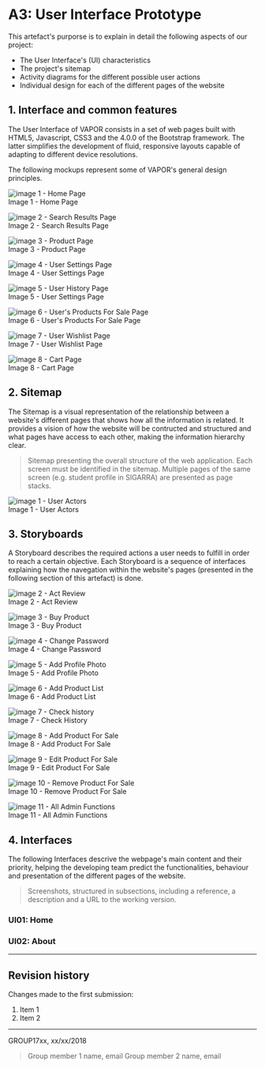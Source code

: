 # A3: User Interface Prototype

This artefact's purporse is to explain in detail the following aspects of our project:
 - The User Interface's (UI) characteristics
 - The project's sitemap
 - Activity diagrams for the different possible user actions
 - Individual design for each of the different pages of the website
 
## 1. Interface and common features

The User Interface of VAPOR consists in a set of web pages built with HTML5, Javascript, CSS3 and the 4.0.0 of the Bootstrap framework.
The latter simplifies the development of fluid, responsive layouts capable of adapting to different device resolutions.
 
The following mockups represent some of VAPOR's general design principles.

![image 1 - Home Page](/images/mockups/a3_12.png)   
Image 1 - Home Page

![image 2 - Search Results Page](/images/mockups/a3_13.png)   
Image 2 - Search Results Page

![image 3 - Product Page](/images/mockups/a3_14.png)   
Image 3 - Product Page

![image 4 - User Settings Page](/images/mockups/a3_15.png)   
Image 4 - User Settings Page

![image 5 - User History Page](/images/mockups/a3_16.png)   
Image 5 - User Settings Page

![image 6 - User's Products For Sale Page](/images/mockups/a3_17.png)   
Image 6 - User's Products For Sale Page

![image 7 - User Wishlist Page](/images/mockups/a3_18.png)   
Image 7 - User Wishlist Page

![image 8 - Cart Page](/images/mockups/a3_19.png)   
Image 8 - Cart Page

## 2. Sitemap

The Sitemap is a visual representation of the relationship between a website's different pages that shows how all the information is related.
It provides a vision of how the website will be contructed and structured and what pages have access to each other, making the information hierarchy clear.
 
> Sitemap presenting the overall structure of the web application.
> Each screen must be identified in the sitemap.
> Multiple pages of the same screen (e.g. student profile in SIGARRA) are presented as page stacks.

![image 1 - User Actors](/images/a3_1.png)   
 Image 1 - User Actors
 
## 3. Storyboards

A Storyboard describes the required actions a user needs to fulfill in order to reach a certain objective.
Each Storyboard is a sequence of interfaces explaining how the navegation within the website's pages (presented in the following section of this artefact) is done.
 
 ![image 2 - Act Review](/images/a3_2.png "Optional Title")  
 Image 2 - Act Review
 
 ![image 3 - Buy Product](/images/a3_3.png)   
 Image 3 - Buy Product
 
 ![image 4 - Change Password](/images/a3_4.png)  
 Image 4 - Change Password
 
 ![image 5 - Add Profile Photo](/images/a3_5.png)   
 Image 5 - Add Profile Photo
 
 ![image 6 - Add Product List](/images/a3_6.png)   
 Image 6 - Add Product List
 
 ![image 7 - Check history](/images/a3_7.png)   
 Image 7 - Check History
 
 ![image 8 - Add Product For Sale](/images/a3_8.png)   
 Image 8 - Add Product For Sale
 
 ![image 9 - Edit Product For Sale](/images/a3_9.png)   
 Image 9 - Edit Product For Sale
 
 ![image 10 - Remove Product For Sale](/images/a3_10.png)   
 Image 10 - Remove Product For Sale
 
 ![image 11 - All Admin Functions](/images/a3_11.png)   
 Image 11 - All Admin Functions
 
## 4. Interfaces

The following Interfaces descrive the webpage's main content and their priority, helping the developing team predict the functionalities, behaviour and presentation of the different pages of the website.

 
> Screenshots, structured in subsections, including a reference, a description and a URL to the working version.
 
### UI01: Home
 
### UI02: About
 
 
***
 
## Revision history
 
Changes made to the first submission:
1. Item 1
1. Item 2
 
***
 
GROUP17xx, xx/xx/2018
 
> Group member 1 name, email
> Group member 2 name, email
